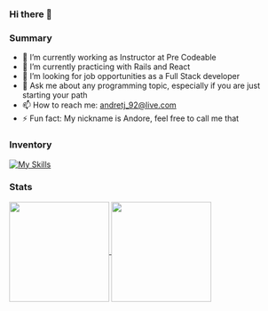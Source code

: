 ### Hi there 👋

### Summary

- 🔭 I’m currently working as Instructor at Pre Codeable
- 🌱 I’m currently practicing with Rails and React
- 👯 I’m looking for job opportunities as a Full Stack developer
- 💬 Ask me about any programming topic, especially if you are just starting your path
- 📫 How to reach me: andretj_92@live.com
- ⚡ Fun fact: My nickname is Andore, feel free to call me that

### Inventory

[![My Skills](https://skillicons.dev/icons?i=vscode,git,github,js,html,css,react,emotion,styledcomponents,figma,linux,postgres,ruby,rails,docker)](https://skillicons.dev)

### Stats

<a href="https://github.com/And0re/github-readme-stats">
  <img align="center" src="https://github-readme-stats.vercel.app/api?username=and0re&count_private=true&show_icons=true&theme=dracula" height="180"/>
</a>
<a href="https://github.com/And0re/convoychat">
  <img align="center" src="https://github-readme-stats.vercel.app/api/top-langs/?username=and0re&langs_count=10&layout=compact&theme=dracula" height="180"/>
</a>

<!--
![Profile views](https://gpvc.arturio.dev/And0re)
[![GitHub commits](https://badgen.net/github/commits/Naereen/Strapdown.js)](https://GitHub.com/Naereen/StrapDown.js/commit/)
[![GitHub latest commit](https://badgen.net/github/last-commit/Naereen/Strapdown.js)](https://GitHub.com/Naereen/StrapDown.js/commit/)
[![GitHub stars](https://badgen.net/github/stars/Naereen/Strapdown.js)](https://GitHub.com/Naereen/StrapDown.js/stargazers/)
-->
